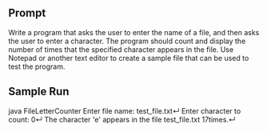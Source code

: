 ## Prompt

Write a program that asks the user to enter the name of a file, and then asks the user to enter a character. 
The program should count and display the number of times that the specified character appears in the file. 
Use Notepad or another text editor to create a sample file that can be used to test the program.

## Sample Run

java FileLetterCounter
Enter file name: test_file.txt↵
Enter character to count: 0↵
The character 'e' appears in the file test_file.txt 17times.↵